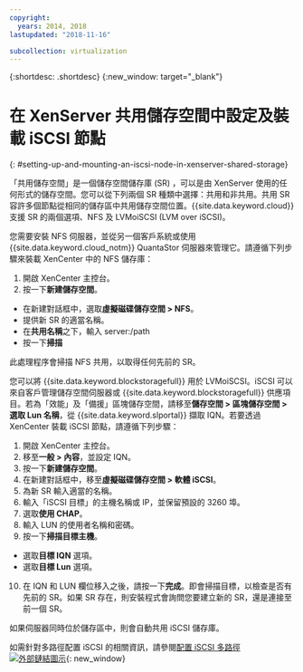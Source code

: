 ```yaml
---
copyright:
  years: 2014, 2018
lastupdated: "2018-11-16"

subcollection: virtualization
---
```

{:shortdesc: .shortdesc}
{:new_window: target="_blank"}

# 在 XenServer 共用儲存空間中設定及裝載 iSCSI 節點
{: #setting-up-and-mounting-an-iscsi-node-in-xenserver-shared-storage}

「共用儲存空間」是一個儲存空間儲存庫 (SR) ，可以是由 XenServer 使用的任何形式的儲存空間。您可以從下列兩個 SR 種類中選擇：共用和非共用。共用 SR 容許多個節點從相同的儲存區中共用儲存空間位置。{{site.data.keyword.cloud}} 支援 SR 的兩個選項、NFS 及 LVMoiSCSI (LVM over iSCSI)。

您需要安裝 NFS 伺服器，並從另一個客戶系統或使用 {{site.data.keyword.cloud_notm}} QuantaStor 伺服器來管理它。請遵循下列步驟來裝載 XenCenter 中的 NFS 儲存庫：

1. 開啟 XenCenter 主控台。
2. 按一下**新建儲存空間**。
* 在新建對話框中，選取**虛擬磁碟儲存空間 > NFS**。
* 提供新 SR 的適當名稱。
* 在**共用名稱**之下，輸入 server:/path
* 按一下**掃描**

此處理程序會掃描 NFS 共用，以取得任何先前的 SR。

您可以將 {{site.data.keyword.blockstoragefull}} 用於 LVMoiSCSI。iSCSI 可以來自客戶管理儲存空間伺服器或 {{site.data.keyword.blockstoragefull}} 供應項目。若為「效能」及「備援」區塊儲存空間，請移至**儲存空間 > 區塊儲存空間 > 選取 Lun 名稱**，從 {{site.data.keyword.slportal}} 擷取 IQN。若要透過 XenCenter 裝載 iSCSI 節點，請遵循下列步驟：

1. 開啟 XenCenter 主控台。
2. 移至**一般 > 內容**，並設定 IQN。
3. 按一下**新建儲存空間**。
4. 在新建對話框中，移至**虛擬磁碟儲存空間 > 軟體 iSCSI**。
5. 為新 SR 輸入適當的名稱。
6. 輸入「iSCSI 目標」的主機名稱或 IP，並保留預設的 3260 埠。
7. 選取**使用 CHAP**。
8. 輸入 LUN 的使用者名稱和密碼。
9. 按一下**掃描目標主機**。
* 選取**目標 IQN** 選項。
* 選取**目標 Lun** 選項。
10. 在 IQN 和 LUN 欄位移入之後，請按一下**完成**。即會掃描目標，以檢查是否有先前的 SR。如果 SR 存在，則安裝程式會詢問您要建立新的 SR，還是連接至前一個 SR。

如果伺服器同時位於儲存區中，則會自動共用 iSCSI 儲存庫。

如需針對多路徑配置 iSCSI 的相關資訊，請參閱[配置 iSCSI 多路徑 ![外部鏈結圖示](../../icons/launch-glyph.svg "外部鏈結圖示")](https://www.cisco.com/c/en/us/td/docs/switches/datacenter/nexus1000/sw/5_x/sys_mgmt_config/b_Cisco_N1KV_VMware_Sys_Mgmt_Config_5x/b_Cisco_N1KV_VMware_Sys_Mgmt_Config_5x_chapter_01110.html?dtid=osscdc000283){: new_window}
